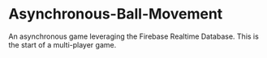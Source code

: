 # Asynchronous-Ball-Movement
An asynchronous game leveraging the Firebase Realtime Database. This is the start of a multi-player game.

